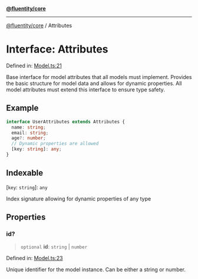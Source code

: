 [**@fluentity/core**](../README.md)

***

[@fluentity/core](../globals.md) / Attributes

# Interface: Attributes

Defined in: [Model.ts:21](https://github.com/cedricpierre/fluentity-core/blob/3545f27c0a85945d554127b597e9fe870d03f95a/src/Model.ts#L21)

Base interface for model attributes that all models must implement.
Provides the basic structure for model data and allows for dynamic properties.
All model attributes must extend this interface to ensure type safety.

## Example

```typescript
interface UserAttributes extends Attributes {
  name: string;
  email: string;
  age?: number;
  // Dynamic properties are allowed
  [key: string]: any;
}
```

## Indexable

\[`key`: `string`\]: `any`

Index signature allowing for dynamic properties of any type

## Properties

### id?

> `optional` **id**: `string` \| `number`

Defined in: [Model.ts:23](https://github.com/cedricpierre/fluentity-core/blob/3545f27c0a85945d554127b597e9fe870d03f95a/src/Model.ts#L23)

Unique identifier for the model instance. Can be either a string or number.
